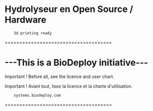 Hydrolyseur en Open Source / Hardware
=====================================
        3d printing ready
=====================================

---This is a BioDeploy initiative---
=====================================

Important ! Before all, see the licence 
and user chart.

Important ! Avant tout, lisez la licence
et la charte d'utilisation.

        systems.biodeploy.com
=====================================


